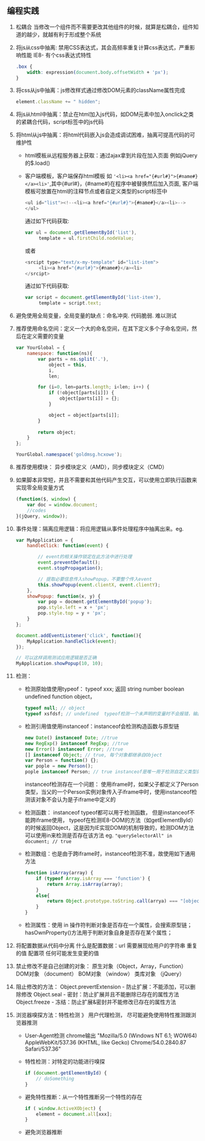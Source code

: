 ## 编程实践

1. 松耦合
    当修改一个组件而不需要更改其他组件的时候，就算是松耦合，组件知道的越少，就越有利于形成整个系统

2. 将js从css中抽离: 禁用CSS表达式，其会高频率重复计算css表达式，严重影响性能
    IE8- 有个css表达式特性
    ```css
    .box {
        width: expression(document.body.offsetWidth + 'px');
    }
    ```

3. 将css从js中抽离：js修改样式通过修改DOM元素的className属性完成

    ```javascript
    element.className += " hidden";
    ```

4. 将js从html中抽离：禁止在html加入js代码，如DOM元素中加入onclick之类的紧耦合代码，script标签中的js代码

5. 将html从js中抽离：将html代码嵌入js会造成调试困难，抽离可提高代码的可维护性
    - html模板从远程服务器上获取：通过ajax拿到片段在加入页面  例如jQuery的$.load()
    - 客户端模板，客户端保存html模板 如 ```'<li><a href="{#url#}">{#name#}</a><li>'```,其中{#url#}，{#name#}在程序中被替换然后加入页面, 客户端模板可放置在html的注释节点或者自定义类型的script标签中
       
       ```javascript
       <ul id="list"><!--<li><a href="{#url#}">{#name#}</a><li>-->
       </ul>
       ```
       通过如下代码获取:
       ```javascript
       var ul = document.getElementById('list'),
            template = ul.firstChild.nodeValue;
        ```
       
       或者
       
       ```javascript
       <srcipt type="text/x-my-template" id="list-item">
            <li><a href="{#url#}">{#name#}</a><li>
       </srcipt>
       ```
       通过如下代码获取:
       ```javascript
       var script = document.getElementById('list-item'),
            template = script.text;
       ```     
       
6. 避免使用全局变量，全局变量的缺点：命名冲突. 代码脆弱. 难以测试

7. 推荐使用命名空间：定义一个大的命名空间，在其下定义多个子命名空间，然后在定义需要的变量
    ```javascript
    var YourGlobal = {
        namespace: function(ns){
            var parts = ns.split('.'),
                object = this,
                i,
                len;

            for (i=0, len=parts.length; i<len; i++) {
                if (!object[parts[i]]) {
                    object[parts[i]] = {};
                }

                object = object[parts[i]];
            }
            
            return object;
        }
    };

    YourGlobal.namespace('goldmsg.hcxowe'); 
    ```

8. 推荐使用模块： 异步模块定义（AMD），同步模块定义（CMD）

9. 如果脚本非常短，并且不需要和其他代码产生交互，可以使用立即执行函数来实现零全局变量方式
    ```javascript
    (function($, window) {
        var doc = window.document;
        //codes
    }(jQuery, window));
    ```

10. 事件处理：隔离应用逻辑：将应用逻辑从事件处理程序中抽离出来。eg.
    ```javascript
    var MyApplication = {
        handleClick: function(event) {

            // event的相关操作锁定在此方法中进行处理
            event.preventDefault();
            event.stopPropagation();

            // 提取必要信息传入showPopup，不要整个传入event
            this.showPopup(event.clientX, event.clientY);
        },
        showPopup: function(x, y) {
            var pop = docment.getElementById('popup');
            pop.style.left = x + 'px';
            pop.style.top = y + 'px';
        }
    };

    document.addEventListener('click', function(){
        MyApplication.handleClick(event);
    });

    // 可以这样调用测试应用逻辑是否正确
    MyApplication.showPopup(10, 10);
    ```

11. 检测：
    - 检测原始值使用typeof： typeof xxx; 返回 string number boolean undefined function object， 
        ```javascript
        typeof null; // object
        typeof xsfdsf; // undefined  typeof检测一个未声明的变量时不会报错，输出undefined
        ```
    
    - 检测引用值使用instanceof：instanceof会检测构造函数与原型链
        ```javascript
        new Date() instanceof Date; //true
        new RegExp() instanceof RegExp; //true
        new Error() instanceof Error; //true
        [] instanceof Object; // true, 每个对象都继承自Object
        var Person = function() {};
        var pople = new Person();
        pople instanceof Person; // true instanceof是唯一用于检测自定义类型的方法
        ```

        instanceof检测存在一个问题：
        使用iframe时，如果父子都定义了Person类型，当父的一个Person实例对象传入子iframe中时，使用instanceof检测该对象不会认为是子iframe中定义的

    - 检测函数：
        instanceof typeof都可以用于检测函数，
        但是instanceof不能跨iframe使用，
        typeof在检测IE8-DOM的方法（如getElementById）的时候返回Object，这是因为IE实现DOM的机制导致的，检测DOM方法可以使用in来检测是否存在该方法
        eg. ```"querySelectorAll" in document; // true ```
        
    - 检测数组：也是由于跨iframe时，instanceof检测不准，故使用如下通用方法
        ```javascript
        function isArray(array) {
            if (typeof Array.isArray === 'function') {
                return Array.isArray(array);
            }
            else{
                return Object.prototype.toString.call(arrya) === "[object Array]";
            }
        }
        ```

    - 检测属性：使用 in 操作符判断对象是否存在一个属性，会搜索原型链； hasOwnProperty()方法用于判断对象自身是否存在某个属性；

12. 将配置数据从代码中分离
    什么是配置数据：url 需要展现给用户的字符串 重复的值 配置项 任何可能发生变更的值

13. 禁止修改不是自己创建的对象：
    原生对象（Object，Array，Function）
    DOM对象 （document）
    BOM对象 （window）
    类库对象 （jQuery） 

14. 阻止修改的方法：
    Object.prevertExtension - 防止扩展：不能添加，可以删除修改 
    Object.seal - 密封：防止扩展并且不能删除已存在的属性方法
    Object.freeze - 冻结：防止扩展&密封并不能修改已存在的属性方法


15. 浏览器嗅探方法：特性检测 》 用户代理检测， 尽可能避免使用特性推测跟浏览器推测
    - User-Agent检测  chrome输出 "Mozilla/5.0 (Windows NT 6.1; WOW64) AppleWebKit/537.36 (KHTML, like Gecko) Chrome/54.0.2840.87 Safari/537.36"
    - 特性检测：对特定的功能进行嗅探
  
        ```javascript
        if (document.getElementById) {
            // doSomething
        }
        ```
    - 避免特性推断：从一个特性推断另一个特性的存在
    
        ```javascript
        if ( window.ActiveXObject) {
            element = document.all[xxx];
        }
        ```
    - 避免浏览器推断